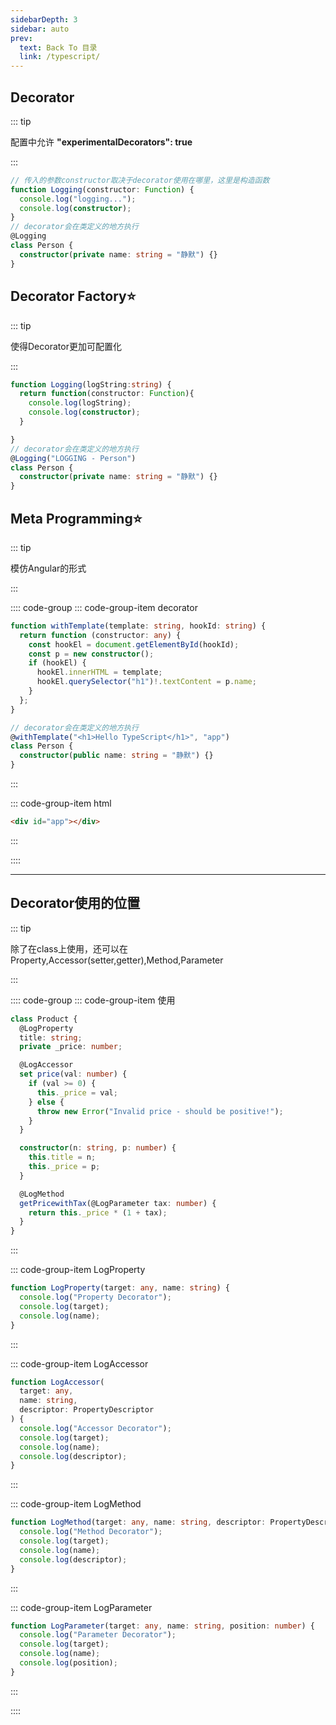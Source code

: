 ```yaml
---
sidebarDepth: 3
sidebar: auto
prev:
  text: Back To 目录
  link: /typescript/
---
```




## Decorator

:::  tip

配置中允许 **"experimentalDecorators": true**

:::

```typescript {7}
// 传入的参数constructor取决于decorator使用在哪里，这里是构造函数
function Logging(constructor: Function) {
  console.log("logging...");
  console.log(constructor);
}
// decorator会在类定义的地方执行
@Logging
class Person {
  constructor(private name: string = "静默") {}
}
```



## Decorator Factory:star:

::: tip

使得Decorator更加可配置化

:::

```typescript {2,9}
function Logging(logString:string) {
  return function(constructor: Function){
    console.log(logString);
    console.log(constructor);
  }

}
// decorator会在类定义的地方执行
@Logging("LOGGING - Person")
class Person {
  constructor(private name: string = "静默") {}
}
```



## Meta Programming:star:

::: tip

模仿Angular的形式

:::

:::: code-group
::: code-group-item decorator

```typescript {3,6,13}
function withTemplate(template: string, hookId: string) {
  return function (constructor: any) {
    const hookEl = document.getElementById(hookId);
    const p = new constructor();
    if (hookEl) {
      hookEl.innerHTML = template;
      hookEl.querySelector("h1")!.textContent = p.name;
    }
  };
}

// decorator会在类定义的地方执行
@withTemplate("<h1>Hello TypeScript</h1>", "app")
class Person {
  constructor(public name: string = "静默") {}
}
```

:::

::: code-group-item html

```html
<div id="app"></div>
```

:::

::::

---------



## Decorator使用的位置

::: tip

除了在class上使用，还可以在Property,Accessor(setter,getter),Method,Parameter

:::



:::: code-group
::: code-group-item 使用

```typescript {2,6,20-21}
class Product {
  @LogProperty
  title: string;
  private _price: number;

  @LogAccessor
  set price(val: number) {
    if (val >= 0) {
      this._price = val;
    } else {
      throw new Error("Invalid price - should be positive!");
    }
  }

  constructor(n: string, p: number) {
    this.title = n;
    this._price = p;
  }

  @LogMethod
  getPricewithTax(@LogParameter tax: number) {
    return this._price * (1 + tax);
  }
}
```

::: 

::: code-group-item LogProperty

```typescript {1}
function LogProperty(target: any, name: string) {
  console.log("Property Decorator");
  console.log(target);
  console.log(name);
}
```

::: 

::: code-group-item LogAccessor

```typescript {1}
function LogAccessor(
  target: any,
  name: string,
  descriptor: PropertyDescriptor
) {
  console.log("Accessor Decorator");
  console.log(target);
  console.log(name);
  console.log(descriptor);
}
```

::: 

::: code-group-item  LogMethod

```typescript {1}
function LogMethod(target: any, name: string, descriptor: PropertyDescriptor) {
  console.log("Method Decorator");
  console.log(target);
  console.log(name);
  console.log(descriptor);
}
```

::: 

::: code-group-item LogParameter

```typescript {1}
function LogParameter(target: any, name: string, position: number) {
  console.log("Parameter Decorator");
  console.log(target);
  console.log(name);
  console.log(position);
}
```

::: 

::::